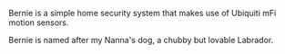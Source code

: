 Bernie is a simple home security system that makes use of Ubiquiti mFi motion sensors.

Bernie is named after my Nanna's dog, a chubby but lovable Labrador.
